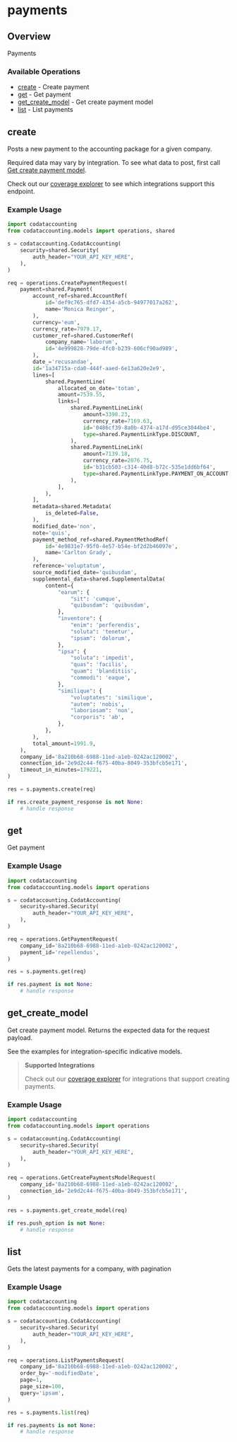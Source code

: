 # payments

## Overview

Payments

### Available Operations

* [create](#create) - Create payment
* [get](#get) - Get payment
* [get_create_model](#get_create_model) - Get create payment model
* [list](#list) - List payments

## create

Posts a new payment to the accounting package for a given company.

Required data may vary by integration. To see what data to post, first call [Get create payment model](https://docs.codat.io/accounting-api#/operations/get-create-payments-model).

Check out our [coverage explorer](https://knowledge.codat.io/supported-features/accounting?view=tab-by-data-type&dataType=payments) to see which integrations support this endpoint.

### Example Usage

```python
import codataccounting
from codataccounting.models import operations, shared

s = codataccounting.CodatAccounting(
    security=shared.Security(
        auth_header="YOUR_API_KEY_HERE",
    ),
)

req = operations.CreatePaymentRequest(
    payment=shared.Payment(
        account_ref=shared.AccountRef(
            id='def9c765-dfd7-4354-a5cb-94977017a262',
            name='Monica Reinger',
        ),
        currency='eum',
        currency_rate=7979.17,
        customer_ref=shared.CustomerRef(
            company_name='laborum',
            id='4e999828-79de-4fc0-b239-606cf90ad989',
        ),
        date_='recusandae',
        id='1a34715a-cda0-444f-aaed-6e13a620e2e9',
        lines=[
            shared.PaymentLine(
                allocated_on_date='totam',
                amount=7539.55,
                links=[
                    shared.PaymentLineLink(
                        amount=3390.23,
                        currency_rate=7169.63,
                        id='0486cf39-8a0b-4374-a17d-d95ce3044be4',
                        type=shared.PaymentLinkType.DISCOUNT,
                    ),
                    shared.PaymentLineLink(
                        amount=7139.18,
                        currency_rate=2076.75,
                        id='b31cb503-c314-40d8-b72c-535e1dd6bf64',
                        type=shared.PaymentLinkType.PAYMENT_ON_ACCOUNT,
                    ),
                ],
            ),
        ],
        metadata=shared.Metadata(
            is_deleted=False,
        ),
        modified_date='non',
        note='quis',
        payment_method_ref=shared.PaymentMethodRef(
            id='4e9831e7-95f0-4e57-b54e-bf2d2b46097e',
            name='Carlton Grady',
        ),
        reference='voluptatum',
        source_modified_date='quibusdam',
        supplemental_data=shared.SupplementalData(
            content={
                "earum": {
                    "sit": 'cumque',
                    "quibusdam": 'quibusdam',
                },
                "inventore": {
                    "enim": 'perferendis',
                    "soluta": 'tenetur',
                    "ipsam": 'dolorum',
                },
                "ipsa": {
                    "soluta": 'impedit',
                    "quas": 'facilis',
                    "quam": 'blanditiis',
                    "commodi": 'eaque',
                },
                "similique": {
                    "voluptates": 'similique',
                    "autem": 'nobis',
                    "laboriosam": 'non',
                    "corporis": 'ab',
                },
            },
        ),
        total_amount=1991.9,
    ),
    company_id='8a210b68-6988-11ed-a1eb-0242ac120002',
    connection_id='2e9d2c44-f675-40ba-8049-353bfcb5e171',
    timeout_in_minutes=179221,
)

res = s.payments.create(req)

if res.create_payment_response is not None:
    # handle response
```

## get

Get payment

### Example Usage

```python
import codataccounting
from codataccounting.models import operations

s = codataccounting.CodatAccounting(
    security=shared.Security(
        auth_header="YOUR_API_KEY_HERE",
    ),
)

req = operations.GetPaymentRequest(
    company_id='8a210b68-6988-11ed-a1eb-0242ac120002',
    payment_id='repellendus',
)

res = s.payments.get(req)

if res.payment is not None:
    # handle response
```

## get_create_model

Get create payment model. Returns the expected data for the request payload.

See the examples for integration-specific indicative models.

> **Supported Integrations**
> 
> Check out our [coverage explorer](https://knowledge.codat.io/supported-features/accounting?view=tab-by-data-type&dataType=payments) for integrations that support creating payments.

### Example Usage

```python
import codataccounting
from codataccounting.models import operations

s = codataccounting.CodatAccounting(
    security=shared.Security(
        auth_header="YOUR_API_KEY_HERE",
    ),
)

req = operations.GetCreatePaymentsModelRequest(
    company_id='8a210b68-6988-11ed-a1eb-0242ac120002',
    connection_id='2e9d2c44-f675-40ba-8049-353bfcb5e171',
)

res = s.payments.get_create_model(req)

if res.push_option is not None:
    # handle response
```

## list

Gets the latest payments for a company, with pagination

### Example Usage

```python
import codataccounting
from codataccounting.models import operations

s = codataccounting.CodatAccounting(
    security=shared.Security(
        auth_header="YOUR_API_KEY_HERE",
    ),
)

req = operations.ListPaymentsRequest(
    company_id='8a210b68-6988-11ed-a1eb-0242ac120002',
    order_by='-modifiedDate',
    page=1,
    page_size=100,
    query='ipsam',
)

res = s.payments.list(req)

if res.payments is not None:
    # handle response
```
